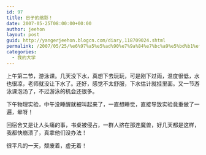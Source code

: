 ```yaml
---
id: 97
title: 日子的缩影！
date: 2007-05-25T08:00:00+00:00
author: jeehon
layout: post
guid: http://yangerjeehon.blogcn.com/diary,118709024.shtml
permalink: /2007/05/25/%e6%97%a5%e5%ad%90%e7%9a%84%e7%bc%a9%e5%bd%b1%ef%bc%81/
categories:
  - 我的大学
---
```

上午第二节，游泳课。几天没下水，真想下去玩玩，可是刚下过雨，温度很低，水也很凉，老师就没让下水了。还好，感觉不太舒服，下水估计就挂里面。又一节游泳课泡汤了，不过游泳的机会还很多。
    
下午物理实验，中午没睡醒就被叫起来了，一直想睡觉，直接导致实验竟重做了一遍，晕呀！
    
回宿舍又是让人头痛的事，书桌被侵占，一群人挤在那连魔兽，好几天都是这样，我都快崩溃了，真拿他们没办法！
    
很平凡的一天，颓废着，虚无着！